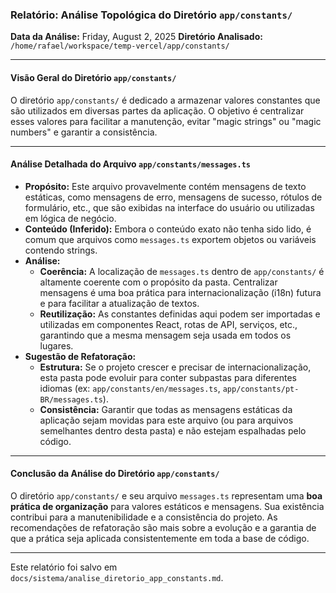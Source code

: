### Relatório: Análise Topológica do Diretório `app/constants/`

**Data da Análise:** Friday, August 2, 2025
**Diretório Analisado:** `/home/rafael/workspace/temp-vercel/app/constants/`

---

#### **Visão Geral do Diretório `app/constants/`**

O diretório `app/constants/` é dedicado a armazenar valores constantes que são utilizados em diversas partes da aplicação. O objetivo é centralizar esses valores para facilitar a manutenção, evitar "magic strings" ou "magic numbers" e garantir a consistência.

---

#### **Análise Detalhada do Arquivo `app/constants/messages.ts`**

*   **Propósito:** Este arquivo provavelmente contém mensagens de texto estáticas, como mensagens de erro, mensagens de sucesso, rótulos de formulário, etc., que são exibidas na interface do usuário ou utilizadas em lógica de negócio.
*   **Conteúdo (Inferido):** Embora o conteúdo exato não tenha sido lido, é comum que arquivos como `messages.ts` exportem objetos ou variáveis contendo strings.
*   **Análise:**
    *   **Coerência:** A localização de `messages.ts` dentro de `app/constants/` é altamente coerente com o propósito da pasta. Centralizar mensagens é uma boa prática para internacionalização (i18n) futura e para facilitar a atualização de textos.
    *   **Reutilização:** As constantes definidas aqui podem ser importadas e utilizadas em componentes React, rotas de API, serviços, etc., garantindo que a mesma mensagem seja usada em todos os lugares.
*   **Sugestão de Refatoração:**
    *   **Estrutura:** Se o projeto crescer e precisar de internacionalização, esta pasta pode evoluir para conter subpastas para diferentes idiomas (ex: `app/constants/en/messages.ts`, `app/constants/pt-BR/messages.ts`).
    *   **Consistência:** Garantir que todas as mensagens estáticas da aplicação sejam movidas para este arquivo (ou para arquivos semelhantes dentro desta pasta) e não estejam espalhadas pelo código.

---

#### **Conclusão da Análise do Diretório `app/constants/`**

O diretório `app/constants/` e seu arquivo `messages.ts` representam uma **boa prática de organização** para valores estáticos e mensagens. Sua existência contribui para a manutenibilidade e a consistência do projeto. As recomendações de refatoração são mais sobre a evolução e a garantia de que a prática seja aplicada consistentemente em toda a base de código.

---

Este relatório foi salvo em `docs/sistema/analise_diretorio_app_constants.md`.
